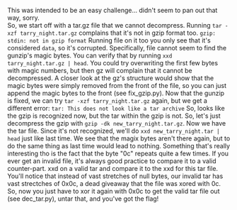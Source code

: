 This was intended to be an easy challenge... didn't seem to pan out that way, sorry.
<br>
So, we start off with a tar.gz file that we cannot decompress. Running `tar -xzf tarry_night.tar.gz` complains that it's not in gzip format too.
```gzip: stdin: not in gzip format```
Running file on it too you only see that it's considered `data`, so it's corrupted. Specifically, file cannot seem to find the gunzip's magic bytes.
You can verify that by running `xxd tarry_night.tar.gz | head`. You could try overwriting the first few bytes with magic numbers, but then gz will complain that it cannot be decompressed. A closer look
at the gz's structure would show that the magic bytes were simply removed from the front of the file, so you can just append the magic bytes to the front (see fix_gzip.py). Now that the gunzip is fixed, we can try
`tar -xzf tarry_night.tar.gz` again, but we get a different error:
```tar: This does not look like a tar archive```
So, looks like the gzip is recognized now, but the tar within the gzip is not. So, let's just decompress the gzip with `gzip -dk new_tarry_night.tar.gz`. Now we have the tar file. Since it's not recognized, we'll do
`xxd new_tarry_night.tar | head` just like last time. We see that the magix bytes aren't there again, but to do the same thing as last time would lead to nothing. Something that's really interesting tho is the fact that the byte "0c"
repeats quite a few times. If you ever get an invalid file, it's always good practice to compare it to a valid counter-part. xxd on a valid tar and compare it to the xxd for this tar file. You'll notice that instead of vast stretches
of null bytes, our invalid tar has vast strectches of 0x0c, a dead giveaway that the file was xored with 0c. So, now you just have to xor it again with 0x0c to get the valid tar file out (see dec_tar.py), untar that, and you've got the
flag!
